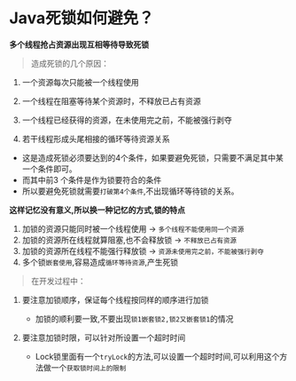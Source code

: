 # Java死锁如何避免？ 

**多个线程抢占资源出现互相等待导致死锁**

> 造成死锁的⼏个原因： 

1. ⼀个资源每次只能被⼀个线程使⽤ 
2. ⼀个线程在阻塞等待某个资源时，不释放已占有资源 

3. ⼀个线程已经获得的资源，在未使⽤完之前，不能被强⾏剥夺 

4. 若⼲线程形成头尾相接的循环等待资源关系 

- 这是造成死锁必须要达到的4个条件，如果要避免死锁，只需要不满⾜其中某⼀个条件即可。
- ⽽其中前3 个条件是作为锁要符合的条件
- 所以要避免死锁就需要`打破第4个条件`,不出现循环等待锁的关系。 

**这样记忆没有意义,所以换一种记忆的方式,锁的特点**

1. 加锁的资源只能同时被一个线程使用 -> `多个线程不能使用同一个资源`
2. 加锁的资源所在线程就算阻塞,也不会释放锁 -> `不释放已占有资源 `
3. 加锁的资源所在线程不能强行释放锁 -> `资源未使⽤完之前，不能被强⾏剥夺 `
4. 多个锁`嵌套使用`,容易造成`循环等待资源`,产生死锁

> 在开发过程中： 

1. 要注意加锁顺序，保证每个线程按同样的顺序进⾏加锁 
   - 加锁的顺利要一致,不要出现`锁1嵌套锁2,锁2又嵌套锁1`的情况

2. 要注意加锁时限，可以针对所设置⼀个超时时间 
   - Lock锁里面有一个`tryLock`的方法,可以设置一个超时时间,可以利用这个方法做一个`获取锁时间上的限制`

